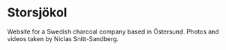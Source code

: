 # Storsjökol

 Website for a Swedish charcoal company based in Östersund.
 Photos and videos taken by Niclas Snitt-Sandberg.


